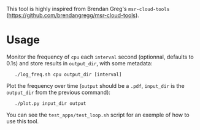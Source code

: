 This tool is highly inspired from Brendan Greg's `msr-cloud-tools` (https://github.com/brendangregg/msr-cloud-tools).

# Usage
Monitor the frequency of `cpu` each `interval` second (optionnal, defaults to 0.1s) and store results in `output_dir`, with some metadata:
```
   ./log_freq.sh cpu output_dir [interval]
```

Plot the frequency over time (`output` should be a `.pdf`, `input_dir` is the `output_dir` from the previous command):
```
   ./plot.py input_dir output
```

You can see the `test_apps/test_loop.sh` script for an exemple of how to use this tool.
